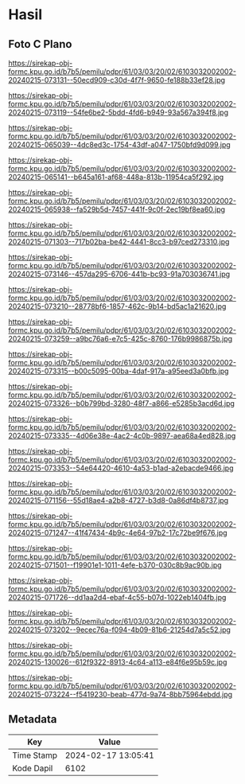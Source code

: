 # Hasil

## Foto C Plano

https://sirekap-obj-formc.kpu.go.id/b7b5/pemilu/pdpr/61/03/03/20/02/6103032002002-20240215-073131--50ecd909-c30d-4f7f-9650-fe188b33ef28.jpg

https://sirekap-obj-formc.kpu.go.id/b7b5/pemilu/pdpr/61/03/03/20/02/6103032002002-20240215-073119--54fe6be2-5bdd-4fd6-b949-93a567a394f8.jpg

https://sirekap-obj-formc.kpu.go.id/b7b5/pemilu/pdpr/61/03/03/20/02/6103032002002-20240215-065039--4dc8ed3c-1754-43df-a047-1750bfd9d099.jpg

https://sirekap-obj-formc.kpu.go.id/b7b5/pemilu/pdpr/61/03/03/20/02/6103032002002-20240215-065141--b645a161-af68-448a-813b-11954ca5f292.jpg

https://sirekap-obj-formc.kpu.go.id/b7b5/pemilu/pdpr/61/03/03/20/02/6103032002002-20240215-065938--fa529b5d-7457-441f-9c0f-2ec19bf8ea60.jpg

https://sirekap-obj-formc.kpu.go.id/b7b5/pemilu/pdpr/61/03/03/20/02/6103032002002-20240215-071303--717b02ba-be42-4441-8cc3-b97ced273310.jpg

https://sirekap-obj-formc.kpu.go.id/b7b5/pemilu/pdpr/61/03/03/20/02/6103032002002-20240215-073146--457da295-6706-441b-bc93-91a703036741.jpg

https://sirekap-obj-formc.kpu.go.id/b7b5/pemilu/pdpr/61/03/03/20/02/6103032002002-20240215-073210--28778bf6-1857-462c-9b14-bd5ac1a21620.jpg

https://sirekap-obj-formc.kpu.go.id/b7b5/pemilu/pdpr/61/03/03/20/02/6103032002002-20240215-073259--a9bc76a6-e7c5-425c-8760-176b9986875b.jpg

https://sirekap-obj-formc.kpu.go.id/b7b5/pemilu/pdpr/61/03/03/20/02/6103032002002-20240215-073315--b00c5095-00ba-4daf-917a-a95eed3a0bfb.jpg

https://sirekap-obj-formc.kpu.go.id/b7b5/pemilu/pdpr/61/03/03/20/02/6103032002002-20240215-073326--b0b799bd-3280-48f7-a866-e5285b3acd6d.jpg

https://sirekap-obj-formc.kpu.go.id/b7b5/pemilu/pdpr/61/03/03/20/02/6103032002002-20240215-073335--4d06e38e-4ac2-4c0b-9897-aea68a4ed828.jpg

https://sirekap-obj-formc.kpu.go.id/b7b5/pemilu/pdpr/61/03/03/20/02/6103032002002-20240215-073353--54e64420-4610-4a53-b1ad-a2ebacde9466.jpg

https://sirekap-obj-formc.kpu.go.id/b7b5/pemilu/pdpr/61/03/03/20/02/6103032002002-20240215-071156--55d18ae4-a2b8-4727-b3d8-0a86df4b8737.jpg

https://sirekap-obj-formc.kpu.go.id/b7b5/pemilu/pdpr/61/03/03/20/02/6103032002002-20240215-071247--41f47434-4b9c-4e64-97b2-17c72be9f676.jpg

https://sirekap-obj-formc.kpu.go.id/b7b5/pemilu/pdpr/61/03/03/20/02/6103032002002-20240215-071501--f19901e1-1011-4efe-b370-030c8b9ac90b.jpg

https://sirekap-obj-formc.kpu.go.id/b7b5/pemilu/pdpr/61/03/03/20/02/6103032002002-20240215-071726--dd1aa2d4-ebaf-4c55-b07d-1022eb1404fb.jpg

https://sirekap-obj-formc.kpu.go.id/b7b5/pemilu/pdpr/61/03/03/20/02/6103032002002-20240215-073202--9ecec76a-f094-4b09-81b6-21254d7a5c52.jpg

https://sirekap-obj-formc.kpu.go.id/b7b5/pemilu/pdpr/61/03/03/20/02/6103032002002-20240215-130026--612f9322-8913-4c64-a113-e84f6e95b59c.jpg

https://sirekap-obj-formc.kpu.go.id/b7b5/pemilu/pdpr/61/03/03/20/02/6103032002002-20240215-073224--f5419230-beab-477d-9a74-8bb75964ebdd.jpg


## Metadata

| Key        | Value               |
| ---------- | ------------------- |
| Time Stamp | 2024-02-17 13:05:41 |
| Kode Dapil | 6102                |



